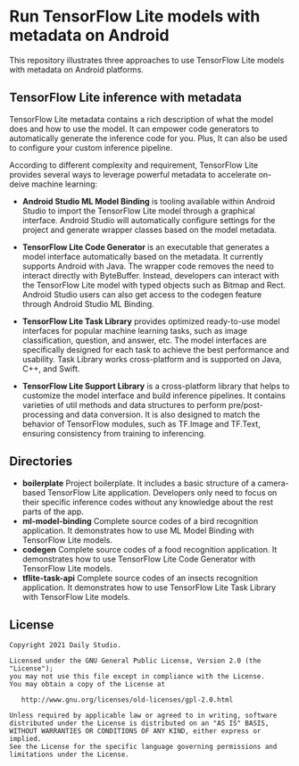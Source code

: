 # Run TensorFlow Lite models with metadata on Android

This repository illustrates three approaches to use TensorFlow Lite models with metadata on Android platforms.

## TensorFlow Lite inference with metadata
TensorFlow Lite metadata contains a rich description of what the model does and how to use the model. It can empower code generators to automatically generate the inference code for you. Plus, It can also be used to configure your custom inference pipeline.

According to different complexity and requirement, TensorFlow Lite provides several ways to leverage powerful metadata to accelerate on-deive machine learning:

- **Android Studio ML Model Binding** is tooling available within Android Studio to import the TensorFlow Lite model through a graphical interface. Android Studio will automatically configure settings for the project and generate wrapper classes based on the model metadata.

- **TensorFlow Lite Code Generator** is an executable that generates a model interface automatically based on the metadata. It currently supports Android with Java. The wrapper code removes the need to interact directly with ByteBuffer. Instead, developers can interact with the TensorFlow Lite model with typed objects such as Bitmap and Rect. Android Studio users can also get access to the codegen feature through Android Studio ML Binding.

- **TensorFlow Lite Task Library** provides optimized ready-to-use model interfaces for popular machine learning tasks, such as image classification, question, and answer, etc. The model interfaces are specifically designed for each task to achieve the best performance and usability. Task Library works cross-platform and is supported on Java, C++, and Swift.

- **TensorFlow Lite Support Library** is a cross-platform library that helps to customize the model interface and build inference pipelines. It contains varieties of util methods and data structures to perform pre/post-processing and data conversion. It is also designed to match the behavior of TensorFlow modules, such as TF.Image and TF.Text, ensuring consistency from training to inferencing.

## Directories

- **boilerplate** Project boilerplate. It includes a basic structure of a camera-based TensorFlow Lite application. Developers only need to focus on their specific inference codes without any knowledge about the rest parts of the app.
- **ml-model-binding** Complete source codes of a bird recognition application. It demonstrates how to use ML Model Binding with TensorFlow Lite models. 
- **codegen** Complete source codes of a food recognition application. It demonstrates how to use TensorFlow Lite Code Generator with TensorFlow Lite models. 
- **tflite-task-api** Complete source codes of an insects recognition application. It demonstrates how to use TensorFlow Lite Task Library with TensorFlow Lite models. 

## License
    Copyright 2021 Daily Studio.

    Licensed under the GNU General Public License, Version 2.0 (the "License");
    you may not use this file except in compliance with the License.
    You may obtain a copy of the License at
    
       http://www.gnu.org/licenses/old-licenses/gpl-2.0.html
    
    Unless required by applicable law or agreed to in writing, software
    distributed under the License is distributed on an "AS IS" BASIS,
    WITHOUT WARRANTIES OR CONDITIONS OF ANY KIND, either express or implied.
    See the License for the specific language governing permissions and
    limitations under the License.

